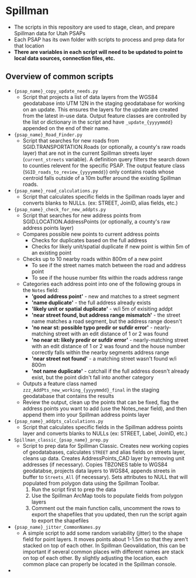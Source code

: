 # Spillman
 - The scripts in this repository are used to stage, clean, and prepare Spillman data for Utah PSAPs
 - Each PSAP has its own folder with scripts to process and prep data for that location
 - **There are variables in each script will need to be updated to point to local data sources, connection files, etc.**

 ## Overview of common scripts
 - `{psap_name}_copy_update_needs.py`
   - Script that projects a list of data layers from the WGS84 geodatabase into UTM 12N in the staging geodatabase for working on an update.  This ensures the layers for the update are created from the latest in-use data. Output feature classes are controlled by the list or dictionary in the script and have `_update_{yyyymmdd}` appended on the end of their name.
- `{psap_name}_Road_Finder.py`
   - Script that searches for new roads from SGID.TRANSPORTATION.Roads (or optionally, a county's raw roads layer) that are not in the current Spillman streets layer (`current_streets` variable). A definition query filters the search down to counties relevent for the specific PSAP.  The output feature class (`SGID_roads_to_review_{yyyymmdd}`) only contains roads whose centroid falls outside of a 10m buffer around the existing Spillman roads.
- `{psap_name}_road_calculations.py`
   - Script that calculates specific fields in the Spillman roads layer and converts blanks to NULLs. (ex: STREET, JoinID, alias fields, etc.)
- `{psap_name}_check_for_new_addpts.py`
   - Script that searches for new address points from SGID.LOCATION.AddressPoints (or optionally, a county's raw address points layer)
   - Compares possible new points to current address points
      - Checks for duplicates based on the full address
      - Checks for likely unit/spatial duplicate if new point is within 5m of an existing point
   - Checks up to 10 nearby roads within 800m of a new point
      - To see if the street names match between the road and address point
      - To see if the house number fits within the roads address range
   - Categories each address point into one of the following groups in the `Notes` field:
      - **'good address point'** - new and matches to a street segment
      - **'name duplicate'** - the full address already exists
      - **'likely unit or spatial duplicate'** - w/i 5m of exisiting addpt
      - **'near street found, but address range mismatch'** - the street name matches a road segment, but the address range doesn't
      - **'no near st: possible typo predir or sufdir error'** - nearly-matching street with an edit distance of 1 or 2 was found
      - **'no near st: likely predir or sufdir error'** - nearly-matching street with an edit distance of 1 or 2 was found and the house number correctly falls within the nearby segments address range
      - **'near street not found'** - a matching street wasn't found w/i 800m
      - **'not name duplicate'** - catchall if the full address doesn't already exist, but the point didn't fall into another category
   - Outputs a feature class named `zzz_AddPts_new_working_{yyyymmdd}_final` in the staging geodatabase that contains the results
   - Review the output, clean up the points that can be fixed, flag the address points you want to add (use the Notes_near field), and then append them into your Spillman address points layer
- `{psap_name}_addpts_calculations.py`
   - Script that calculates specific fields in the Spillman address points layer and converts blanks to NULLs (ex: STREET, Label, JoinID, etc.)
- `Spillman_classic_{psap_name}_prep.py`
   - Script to prep data for Spillman Classic. Creates new working copies of geodatabases, calculates `STREET` and alias fields on streets layer, cleans up data.  Creates AddressPoints_CAD layer by removing unit addresses (if necessary). Copies TBZONES table to WGS84 geodatabse, projects data layers to WGS84, appends streets in buffer to `Streets_All` (if necessary).  Sets attributes to NULL that will populated from polygon data using the Spillman Toolbar.
      1. Run the script first to prep the data
      2. Use the Spillman ArcMap tools to populate fields from polygon layers
      3. Comment out the main function calls, uncomment the rows to export the shapefiles that you updated, then run the script again to export the shapefiles
- `{psap_name}_jitter_CommonNames.py`
   - A simple script to add some random variability (jitter) to the shape field for point layers.  It moves points about 1-1.5m so that they aren't stacked on top of each other.  In Spillman Geovalidation, this can be important if several common places with different names are stack on top of each other.  By slightly adjusting the location, each common place can properly be located in the Spillman console.
- 